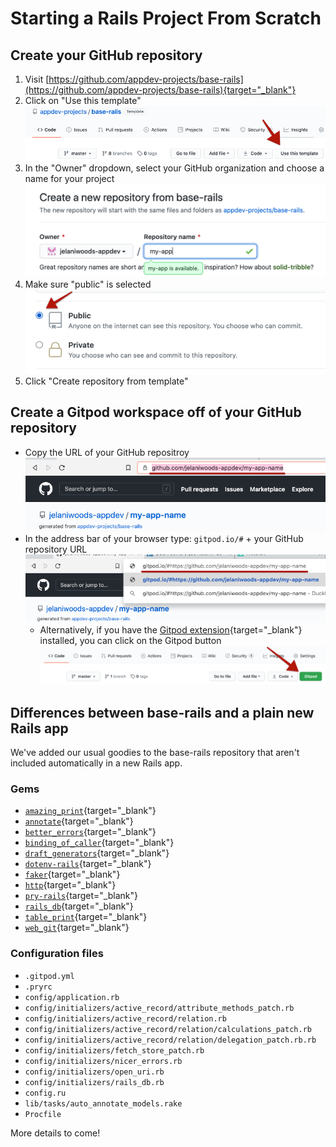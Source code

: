 # Starting a Rails Project From Scratch

## Create your GitHub repository
1. Visit [https://github.com/appdev-projects/base-rails](https://github.com/appdev-projects/base-rails){target="_blank"}
2. Click on "Use this template"
  ![](/assets/use-this-template.png)
3. In the "Owner" dropdown, select your GitHub organization and choose a name for your project
  ![](/assets/name-app.png)
4. Make sure "public" is selected
  ![](/assets/select-public.png)
5. Click "Create repository from template" 

## Create a Gitpod workspace off of your GitHub repository
- Copy the URL of your GitHub repositroy
  ![](/assets/copy-repo-url.png)
- In the address bar of your browser type: `gitpod.io/#` + your GitHub repository URL
  ![](/assets/create-new-gitpod-workspace.png)
  - Alternatively, if you have the [Gitpod extension](https://chrome.google.com/webstore/detail/gitpod-dev-environments-i/dodmmooeoklaejobgleioelladacbeki?hl=en){target="_blank"} installed, you can click on the Gitpod button
  ![](/assets/open-repo-in-gitpod.png)


## Differences between base-rails and a plain new Rails app

We've added our usual goodies to the base-rails repository that aren't included automatically in a new Rails app.

### Gems
- [`amazing_print`](https://github.com/amazing-print/amazing_print){target="_blank"}
- [`annotate`](https://github.com/ctran/annotate_models){target="_blank"}
- [`better_errors`](https://github.com/BetterErrors/better_errors){target="_blank"}
- [`binding_of_caller`](https://github.com/banister/binding_of_caller){target="_blank"}
- [`draft_generators`](https://github.com/firstdraft/draft_generators/){target="_blank"}
- [`dotenv-rails`](https://github.com/bkeepers/dotenv){target="_blank"}
- [`faker`](https://github.com/faker-ruby/faker){target="_blank"}
- [`http`](https://github.com/httprb/http){target="_blank"}
- [`pry-rails`](https://github.com/rweng/pry-rails){target="_blank"}
- [`rails_db`](https://github.com/igorkasyanchuk/rails_db){target="_blank"}
- [`table_print`](https://github.com/arches/table_print){target="_blank"}
- [`web_git`](https://github.com/firstdraft/web_git/){target="_blank"}

### Configuration files

- `.gitpod.yml`
- `.pryrc`
- `config/application.rb`
- `config/initializers/active_record/attribute_methods_patch.rb`
- `config/initializers/active_record/relation.rb`
- `config/initializers/active_record/relation/calculations_patch.rb`
- `config/initializers/active_record/relation/delegation_patch.rb.rb`
- `config/initializers/fetch_store_patch.rb`
- `config/initializers/nicer_errors.rb`
- `config/initializers/open_uri.rb`
- `config/initializers/rails_db.rb`
- `config.ru`
- `lib/tasks/auto_annotate_models.rake`
- `Procfile`

More details to come!
